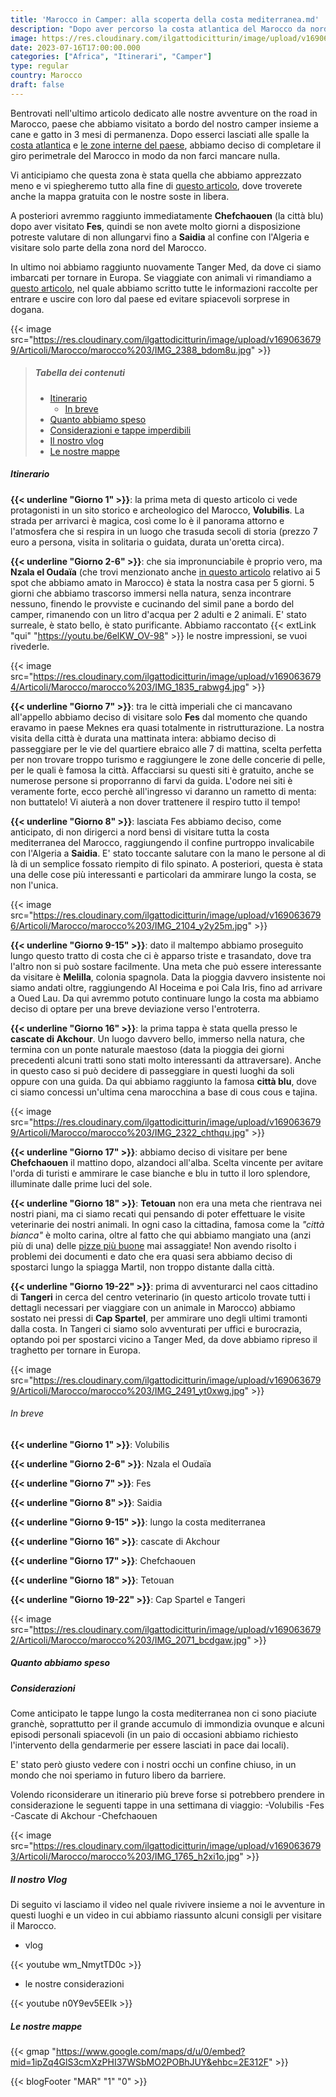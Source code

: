 ```yaml
---
title: 'Marocco in Camper: alla scoperta della costa mediterranea.md' 
description: "Dopo aver percorso la costa atlantica del Marocco da nord a sud e aver raggiunto deserto e montagne, è giusto il momento di scoprire insieme la Costa Mediterranea del paese."
image: https://res.cloudinary.com/ilgattodicitturin/image/upload/v1690636793/Articoli/Marocco/marocco%203/IMG_1884_euortx.jpg
date: 2023-07-16T17:00:00.000
categories: ["Africa", "Itinerari", "Camper"]
type: regular
country: Marocco
draft: false
---
```


Bentrovati nell'ultimo articolo dedicato alle nostre avventure on the road in Marocco, paese che abbiamo visitato a bordo del nostro camper insieme a cane e gatto in 3 mesi di permanenza. Dopo esserci lasciati alle spalle la [costa atlantica](marocco-in-camper-alla-scoperta-della-costa-atlantica.md) e [le zone interne del paese](marocco-in-camper-dalla-costa-al-deserto-a-marrakech.md), abbiamo deciso di completare il giro perimetrale del Marocco in modo da non farci mancare nulla. 

Vi anticipiamo che questa zona è stata quella che abbiamo apprezzato meno e vi spiegheremo tutto alla fine di [questo articolo](#considerazioni-e-tappe-imperdibili), dove troverete anche la mappa gratuita con le nostre soste in libera.

A posteriori avremmo raggiunto immediatamente **Chefchaouen** (la città blu) dopo aver visitato **Fes**, quindi se non avete molto giorni a disposizione potreste valutare di non allungarvi fino a **Saidia** al confine con l'Algeria e visitare solo parte della zona nord del Marocco. 

In ultimo noi abbiamo raggiunto nuovamente Tanger Med, da dove ci siamo imbarcati per tornare in Europa. Se viaggiate con animali vi rimandiamo a [questo articolo](informazioni-camper-marocco-con-animali.md), nel quale abbiamo scritto tutte le informazioni raccolte per entrare e uscire con loro dal paese ed evitare spiacevoli sorprese in dogana.

{{< image src="https://res.cloudinary.com/ilgattodicitturin/image/upload/v1690636799/Articoli/Marocco/marocco%203/IMG_2388_bdom8u.jpg" >}}

> ##### Tabella dei contenuti
> - [Itinerario](#itineario)
>   - [In breve](#in-breve)
> - [Quanto abbiamo speso](#quanto-abbiamo-speso)
> - [Considerazioni e tappe imperdibili](#considerazioni-e-tappe-imperdibili)
> - [Il nostro vlog](#il-nostro-vlog)
> - [Le nostre mappe](#le-nostre-mappe)

##### Itinerario

**{{< underline "Giorno 1" >}}**: la prima meta di questo articolo ci vede protagonisti in un sito storico e archeologico del Marocco, **Volubilis**. La strada per arrivarci è magica, così come lo è il panorama attorno e l'atmosfera che si respira in un luogo che trasuda secoli di storia (prezzo 7 euro a persona, visita in solitaria o guidata, durata un'oretta circa).

**{{< underline "Giorno 2-6" >}}**: che sia impronunciabile è proprio vero, ma **Nzala el Oudaïa** (che trovi menzionato anche [in questo articolo](5-spot-in-marocco.md) relativo ai 5 spot che abbiamo amato in Marocco) è stata la nostra casa per 5 giorni.
5 giorni che abbiamo trascorso immersi nella natura, senza incontrare nessuno, finendo le provviste e cucinando del simil pane a bordo del camper, rimanendo con un litro d'acqua per 2 adulti e 2 animali. 
E' stato surreale, è stato bello, è stato purificante.
Abbiamo raccontato {{< extLink "qui" "https://youtu.be/6elKW_OV-98" >}} le nostre impressioni, se vuoi rivederle. 

{{< image src="https://res.cloudinary.com/ilgattodicitturin/image/upload/v1690636794/Articoli/Marocco/marocco%203/IMG_1835_rabwg4.jpg" >}}

**{{< underline "Giorno 7" >}}**: tra le città imperiali che ci mancavano all'appello abbiamo deciso di visitare solo **Fes** dal momento che quando eravamo in paese Meknes era quasi totalmente in ristrutturazione. La nostra visita della città è durata una mattinata intera: abbiamo deciso di passeggiare per le vie del quartiere ebraico alle 7 di mattina, scelta perfetta per non trovare troppo turismo e raggiungere le zone delle concerie di pelle, per le quali è famosa la città. 
Affacciarsi su questi siti è gratuito, anche se numerose persone si proporranno di farvi da guida. L'odore nei siti è veramente forte, ecco perchè all'ingresso vi daranno un rametto di menta: non buttatelo! Vi aiuterà a non dover trattenere il respiro tutto il tempo!

**{{< underline "Giorno 8" >}}**: lasciata Fes abbiamo deciso, come anticipato, di non dirigerci a nord bensì di visitare tutta la costa mediterranea del Marocco, raggiungendo il confine purtroppo invalicabile con l'Algeria a **Saidia**. E' stato toccante salutare con la mano le persone al di là di un semplice fossato riempito di filo spinato. A posteriori, questa è stata una delle cose più interessanti e particolari da ammirare lungo la costa, se non l'unica. 

{{< image src="https://res.cloudinary.com/ilgattodicitturin/image/upload/v1690636796/Articoli/Marocco/marocco%203/IMG_2104_y2y25m.jpg" >}}


**{{< underline "Giorno 9-15" >}}**: dato il maltempo abbiamo proseguito lungo questo tratto di costa che ci è apparso triste e trasandato, dove tra l'altro non si può sostare facilmente. Una meta che può essere interessante da visitare è **Melilla**, colonia spagnola. Data la pioggia davvero insistente noi siamo andati oltre, raggiungendo Al Hoceima e poi Cala Iris, fino ad arrivare a Oued Lau. Da qui avremmo potuto continuare lungo la costa ma abbiamo deciso di optare per una breve deviazione verso l'entroterra.

**{{< underline "Giorno 16" >}}**: la prima tappa è stata quella presso le **cascate di Akchour**. Un luogo davvero bello, immerso nella natura, che termina con un ponte naturale maestoso (data la pioggia dei giorni precedenti alcuni tratti sono stati molto interessanti da attraversare). Anche in questo caso si può decidere di passeggiare in questi luoghi da soli oppure con una guida. Da qui abbiamo raggiunto la famosa **città blu**, dove ci siamo concessi un'ultima cena marocchina a base di cous cous e tajina. 

{{< image src="https://res.cloudinary.com/ilgattodicitturin/image/upload/v1690636799/Articoli/Marocco/marocco%203/IMG_2322_chthqu.jpg" >}}


**{{< underline "Giorno 17" >}}**: abbiamo deciso di visitare per bene **Chefchaouen** il mattino dopo, alzandoci all'alba. Scelta vincente per avitare l'orda di turisti e ammirare le case bianche e blu in tutto il loro splendore, illuminate dalle prime luci del sole. 

**{{< underline "Giorno 18" >}}**: **Tetouan** non era una meta che rientrava nei nostri piani, ma ci siamo recati qui pensando di poter effettuare le visite veterinarie dei nostri animali. In ogni caso la cittadina, famosa come la *"città bianca"* è molto carina, oltre al fatto che qui abbiamo mangiato una (anzi più di una) delle [pizze più buone](le-migliori-pizze-in-Marocco.md) mai assaggiate! Non avendo risolto i problemi dei documenti e dato che era quasi sera abbiamo deciso di spostarci lungo la spiagga Martil, non troppo distante dalla città.

**{{< underline "Giorno 19-22" >}}**: prima di avventurarci nel caos cittadino di **Tangeri** in cerca del centro veterinario (in questo articolo trovate tutti i dettagli necessari per viaggiare con un animale in Marocco) abbiamo sostato nei pressi di **Cap Spartel**, per ammirare uno degli ultimi tramonti dalla costa. In Tangeri ci siamo solo avventurati per uffici e burocrazia, optando poi per spostarci vicino a Tanger Med, da dove abbiamo ripreso il traghetto per tornare in Europa.

{{< image src="https://res.cloudinary.com/ilgattodicitturin/image/upload/v1690636799/Articoli/Marocco/marocco%203/IMG_2491_yt0xwg.jpg" >}}


###### In breve

**{{< underline "Giorno 1" >}}**: Volubilis 

**{{< underline "Giorno 2-6" >}}**: Nzala el Oudaïa

**{{< underline "Giorno 7" >}}**: Fes

**{{< underline "Giorno 8" >}}**: Saidia

**{{< underline "Giorno 9-15" >}}**: lungo la costa mediterranea

**{{< underline "Giorno 16" >}}**: cascate di Akchour

**{{< underline "Giorno 17" >}}**: Chefchaouen

**{{< underline "Giorno 18" >}}**: Tetouan

**{{< underline "Giorno 19-22" >}}**: Cap Spartel e Tangeri

{{< image src="https://res.cloudinary.com/ilgattodicitturin/image/upload/v1690636792/Articoli/Marocco/marocco%203/IMG_2071_bcdgaw.jpg" >}}

##### Quanto abbiamo speso

##### Considerazioni
Come anticipato le tappe lungo la costa mediterranea non ci sono piaciute granchè, soprattutto per il grande accumulo di immondizia ovunque e alcuni episodi personali spiacevoli (in un paio di occasioni abbiamo richiesto l'intervento della gendarmerie per essere lasciati in pace dai locali).

E' stato però giusto vedere con i nostri occhi un confine chiuso, in un mondo che noi speriamo in futuro libero da barriere. 

Volendo riconsiderare un itinerario più breve forse si potrebbero prendere in considerazione le seguenti tappe in una settimana di viaggio: 
-Volubilis
-Fes
-Cascate di Akchour
-Chefchaouen

{{< image src="https://res.cloudinary.com/ilgattodicitturin/image/upload/v1690636793/Articoli/Marocco/marocco%203/IMG_1765_h2xi1o.jpg" >}}

##### Il nostro Vlog

Di seguito vi lasciamo il video nel quale rivivere insieme a noi le avventure in questi luoghi e un video in cui abbiamo riassunto alcuni consigli per visitare il Marocco. 

- vlog

{{< youtube wm_NmytTD0c >}} 

- le nostre considerazioni

{{< youtube n0Y9ev5EEIk >}} 

##### Le nostre mappe
{{< gmap "https://www.google.com/maps/d/u/0/embed?mid=1ipZq4GlS3cmXzPHI37WSbMO2POBhJUY&ehbc=2E312F" >}}

{{< blogFooter "MAR" "1" "0" >}}

